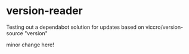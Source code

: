 # version-reader
Testing out a dependabot solution for updates based on viccro/version-source "version"

minor change here!
